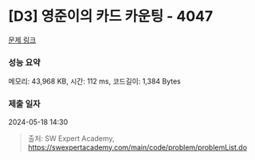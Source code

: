 # [D3] 영준이의 카드 카운팅 - 4047 

[문제 링크](https://swexpertacademy.com/main/code/problem/problemDetail.do?contestProbId=AWIsY84KEPMDFAWN) 

### 성능 요약

메모리: 43,968 KB, 시간: 112 ms, 코드길이: 1,384 Bytes

### 제출 일자

2024-05-18 14:30



> 출처: SW Expert Academy, https://swexpertacademy.com/main/code/problem/problemList.do